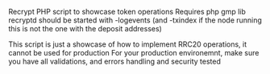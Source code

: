 Recrypt PHP script to showcase token operations
Requires php gmp lib
recryptd should be started with -logevents (and -txindex if the node running this is not the one with the deposit addresses)
 
This script is just a showcase of how to implement RRC20 operations, it cannot be used for production
For your production environemnt, make sure you have all validations, and errors handling and security tested
